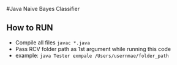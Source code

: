 #Java Naive Bayes Classifier

## How to RUN
* Compile all files ```javac *.java```
* Pass RCV folder path as 1st argument while running this code
* example: ```java Tester exmpale /Users/usernmae/folder_path```
